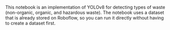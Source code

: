 This notebook is an implementation of YOLOv8 for detecting types of waste (non-organic, organic, and hazardous waste).
The notebook uses a dataset that is already stored on Roboflow, so you can run it directly without having to create a dataset first.
